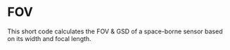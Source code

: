 # FOV
This short code calculates the FOV & GSD of a space-borne sensor based on its width and focal length.
